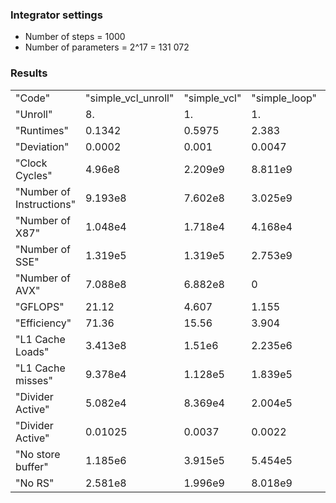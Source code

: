 ### Integrator settings
* Number of steps = 1000
* Number of parameters = 2^17 = 131 072

### Results
|                          |                     |              |               |                  |            | 
|--------------------------|---------------------|--------------|---------------|------------------|------------| 
| "Code"                   | "simple_vcl_unroll" | "simple_vcl" | "simple_loop" | "transcendental" | "division" | 
| "Unroll"                 | 8.                  | 1.           | 1.            | 2.               | 2.         | 
| "Runtimes"               | 0.1342              | 0.5975       | 2.383         | 2.125            | 1.004      | 
| "Deviation"              | 0.0002              | 0.001        | 0.0047        | 0.1645           | 0.0018     | 
| "Clock Cycles"           | 4.96e8              | 2.209e9      | 8.811e9       | 7.643e9          | 3.711e9    | 
| "Number of Instructions" | 9.193e8             | 7.602e8      | 3.025e9       | 1.277e10         | 8.587e8    | 
| "Number of X87"          | 1.048e4             | 1.718e4      | 4.168e4       | 8.762e4          | 7.262e4    | 
| "Number of SSE"          | 1.319e5             | 1.319e5      | 2.753e9       | 5.247e8          | 1.321e5    | 
| "Number of AVX"          | 7.088e8             | 6.882e8      | 0             | 5.736e9          | 8.197e8    | 
| "GFLOPS"                 | 21.12               | 4.607        | 1.155         | 11.04            | 3.267      | 
| "Efficiency"             | 71.36               | 15.56        | 3.904         | 37.31            | 11.04      | 
| "L1 Cache Loads"         | 3.413e8             | 1.51e6       | 2.235e6       | 5.097e9          | 3.434e7    | 
| "L1 Cache misses"        | 9.378e4             | 1.128e5      | 1.839e5       | 2.055e5          | 1.28e5     | 
| "Divider Active"         | 5.082e4             | 8.369e4      | 2.004e5       | 4.067e5          | 3.687e9    | 
| "Divider Active"         | 0.01025             | 0.0037       | 0.0022        | 0.0053           | 99.35      | 
| "No store buffer"        | 1.185e6             | 3.915e5      | 5.454e5       | 5.19e5           | 4.197e5    | 
| "No RS"                  | 2.581e8             | 1.996e9      | 8.018e9       | 4.06e9           | 3.41e9     | 
